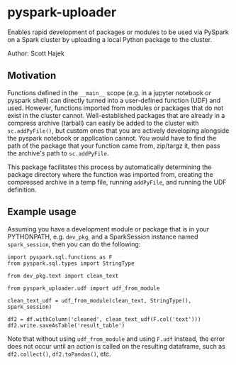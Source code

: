 # pyspark-uploader
Enables rapid development of packages or modules to be used via PySpark on a 
Spark cluster by uploading a local Python package to the cluster.

Author: Scott Hajek

## Motivation

Functions defined in the `__main__` scope (e.g. in a jupyter notebook or pyspark 
shell) can directly turned into a user-defined function (UDF) and used. However, 
functions imported from modules or packages that do not exist in the cluster 
cannot. Well-established packages that are already in a compress archive 
(tarball) can easily be added to the cluster with `sc.addPyFile()`, but custom 
ones that you are actively developing alongside the pyspark notebook or 
application cannot. You would have to find the path of the package that your 
function came from, zip/targz it, then pass the archive's path to 
`sc.addPyFile`. 

This package facilitates this process by automatically determining the package 
directory where the function was imported from, creating the compressed archive 
in a temp file, running `addPyFile`, and running the UDF definition. 


## Example usage

Assuming you have a development module or package that is in your 
PYTHONPATH, e.g. `dev_pkg`, and a SparkSession instance named 
`spark_session`, then you can do the following:

```
import pyspark.sql.functions as F
from pyspark.sql.types import StringType

from dev_pkg.text import clean_text

from pyspark_uploader.udf import udf_from_module

clean_text_udf = udf_from_module(clean_text, StringType(), spark_session)

df2 = df.withColumn('cleaned', clean_text_udf(F.col('text')))
df2.write.saveAsTable('result_table')
```

Note that without using `udf_from_module` and using `F.udf` instead, the error 
does not occur until an action is called on the resulting dataframe, such as 
`df2.collect()`, `df2.toPandas()`, etc. 
